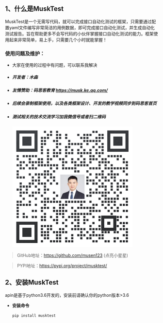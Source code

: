 #
##  1、什么是MuskTest

MuskTest是一个无需写代码，就可以完成接口自动化测试的框架，只需要通过配置yaml文件编写非常简洁的用例数据，即可完成接口自动化测试，并生成自动化测试报告。旨在帮助更多不会写代码的小伙伴掌握接口自动化测试的能力。框架使用起来非常简单，易上手，只需要几个小时就能掌握！


### 使用问题及维护：
- 大家在使用的过程中有问题，可以联系我解决
- ##### 开发者：木森
- ##### 友情赞助：码思客教育 https://musk.ke.qq.com/
- ##### 后续会录制框架使用，以及各类框架设计、开发的教学视频同步到码思客首页
- ##### 测试相关的技术交流学习加我微信号或者扫二维码
  ![1615966527541](.\img\wx.jpg)  
    

> GitHub地址：https://github.com/musen123  (点亮小星星)

> PYPI地址：https://pypi.org/project/musktest/

## 2、安装MuskTest

apin是基于python3.6开发的，安装前请确认你的python版本>3.6

- **安装命令**

    `
    pip install musktest
    `

